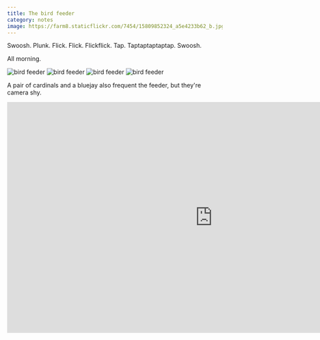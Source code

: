 ```yaml
---
title: The bird feeder
category: notes
image: https://farm8.staticflickr.com/7454/15809852324_a5e4233b62_b.jpg
---
```


Swoosh.
Plunk.
Flick.
Flick.
Flickflick.
Tap.
Taptaptaptaptap.
Swoosh.

All morning.

<div class="photos">
<img src="https://farm9.staticflickr.com/8625/15809852214_bf58c106a9_b.jpg" class="img-half" alt="bird feeder">
<img src="https://farm8.staticflickr.com/7407/16246459307_f747c69b61_b.jpg" class="img-half" alt="bird feeder">
<img src="https://farm8.staticflickr.com/7454/15809852324_a5e4233b62_b.jpg" alt="bird feeder">
<img src="https://farm8.staticflickr.com/7374/16244711198_e910100cb4_b.jpg" alt="bird feeder">
</div>

A pair of cardinals and a bluejay also frequent the feeder, but they're camera shy.

<iframe src="https://player.vimeo.com/video/118554722" width="960" height="540" frameborder="0" webkitallowfullscreen mozallowfullscreen allowfullscreen></iframe>